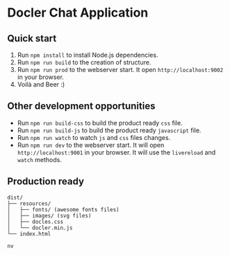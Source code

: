 <h1>Docler Chat Application</h1>

## Quick start

1. Run `npm install` to install Node.js dependencies.
2. Run `npm run build` to the creation of structure.
3. Run `npm run prod` to the webserver start. It open `http://localhost:9002` in your browser.
4. Voilà and Beer :)

## Other development opportunities
- Run `npm run build-css` to build the product ready `css` file.
- Run `npm run build-js` to build the product ready `javascript` file.
- Run `npm run watch` to watch `js` and `css` files changes.
- Run `npm run dev` to the webserver start. It will open `http://localhost:9001` in your browser. It will use the `livereload` and `watch` methods.

## Production ready

```
dist/
├── resources/
│   ├── fonts/ (awesome fonts files)
│   ├── images/ (svg files)
│   ├── docles.css
│   └── docler.min.js
└── index.html
```

<code>nv</code>